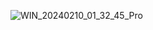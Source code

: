 
![WIN_20240210_01_32_45_Pro](https://github.com/Mohanraj2045/Machine-Learning/assets/155345260/c3dffd4b-4caf-4b18-9b3b-a8307f8124c0)
